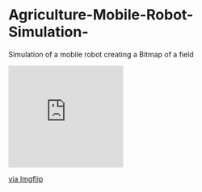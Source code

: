 # Agriculture-Mobile-Robot-Simulation-
Simulation of a mobile robot creating a Bitmap of a field

<div style="width:227px;max-width:100%;"><div style="height:0;padding-bottom:88.99%;position:relative;"><iframe width="227" height="202" style="position:absolute;top:0;left:0;width:100%;height:100%;" frameBorder="0" src="https://imgflip.com/embed/4ah0rw"></iframe></div><p><a href="https://imgflip.com/gif/4ah0rw">via Imgflip</a></p></div>

